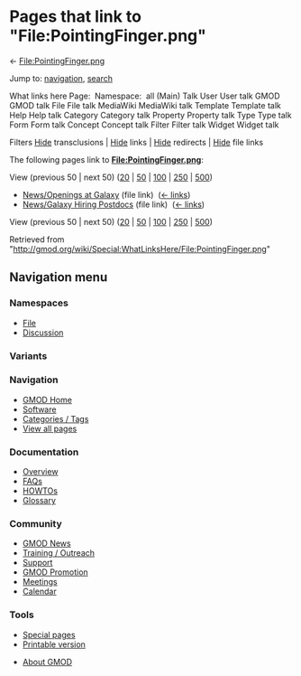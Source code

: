 <div id="mw-page-base" class="noprint">

</div>

<div id="mw-head-base" class="noprint">

</div>

<div id="content" class="mw-body" role="main">

<span id="top"></span>

<div id="mw-js-message" style="display:none;">

</div>



# <span dir="auto">Pages that link to "File:PointingFinger.png"</span>

<div id="bodyContent">

<div id="contentSub">

←
[File:PointingFinger.png](/wiki/File:PointingFinger.png "File:PointingFinger.png")

</div>

<div id="jump-to-nav" class="mw-jump">

Jump to: [navigation](#mw-navigation), [search](#p-search)

</div>

<div id="mw-content-text">

What links here Page:  Namespace:  all (Main) Talk User User talk GMOD
GMOD talk File File talk MediaWiki MediaWiki talk Template Template talk
Help Help talk Category Category talk Property Property talk Type Type
talk Form Form talk Concept Concept talk Filter Filter talk Widget
Widget talk

Filters
[Hide](/mediawiki/index.php?title=Special:WhatLinksHere/File:PointingFinger.png&hidetrans=1 "Special:WhatLinksHere/File:PointingFinger.png")
transclusions \|
[Hide](/mediawiki/index.php?title=Special:WhatLinksHere/File:PointingFinger.png&hidelinks=1 "Special:WhatLinksHere/File:PointingFinger.png")
links \|
[Hide](/mediawiki/index.php?title=Special:WhatLinksHere/File:PointingFinger.png&hideredirs=1 "Special:WhatLinksHere/File:PointingFinger.png")
redirects \|
[Hide](/mediawiki/index.php?title=Special:WhatLinksHere/File:PointingFinger.png&hideimages=1 "Special:WhatLinksHere/File:PointingFinger.png")
file links

The following pages link to
**[File:PointingFinger.png](/wiki/File:PointingFinger.png "File:PointingFinger.png")**:

View (previous 50 \| next 50)
([20](/mediawiki/index.php?title=Special:WhatLinksHere/File:PointingFinger.png&limit=20 "Special:WhatLinksHere/File:PointingFinger.png")
\|
[50](/mediawiki/index.php?title=Special:WhatLinksHere/File:PointingFinger.png&limit=50 "Special:WhatLinksHere/File:PointingFinger.png")
\|
[100](/mediawiki/index.php?title=Special:WhatLinksHere/File:PointingFinger.png&limit=100 "Special:WhatLinksHere/File:PointingFinger.png")
\|
[250](/mediawiki/index.php?title=Special:WhatLinksHere/File:PointingFinger.png&limit=250 "Special:WhatLinksHere/File:PointingFinger.png")
\|
[500](/mediawiki/index.php?title=Special:WhatLinksHere/File:PointingFinger.png&limit=500 "Special:WhatLinksHere/File:PointingFinger.png"))

- [News/Openings at
  Galaxy](/wiki/News/Openings_at_Galaxy "News/Openings at Galaxy") (file
  link) ‎ <span class="mw-whatlinkshere-tools">([←
  links](/mediawiki/index.php?title=Special:WhatLinksHere&target=News%2FOpenings+at+Galaxy "Special:WhatLinksHere"))</span>
- [News/Galaxy Hiring
  Postdocs](/wiki/News/Galaxy_Hiring_Postdocs "News/Galaxy Hiring Postdocs")
  (file link) ‎ <span class="mw-whatlinkshere-tools">([←
  links](/mediawiki/index.php?title=Special:WhatLinksHere&target=News%2FGalaxy+Hiring+Postdocs "Special:WhatLinksHere"))</span>

View (previous 50 \| next 50)
([20](/mediawiki/index.php?title=Special:WhatLinksHere/File:PointingFinger.png&limit=20 "Special:WhatLinksHere/File:PointingFinger.png")
\|
[50](/mediawiki/index.php?title=Special:WhatLinksHere/File:PointingFinger.png&limit=50 "Special:WhatLinksHere/File:PointingFinger.png")
\|
[100](/mediawiki/index.php?title=Special:WhatLinksHere/File:PointingFinger.png&limit=100 "Special:WhatLinksHere/File:PointingFinger.png")
\|
[250](/mediawiki/index.php?title=Special:WhatLinksHere/File:PointingFinger.png&limit=250 "Special:WhatLinksHere/File:PointingFinger.png")
\|
[500](/mediawiki/index.php?title=Special:WhatLinksHere/File:PointingFinger.png&limit=500 "Special:WhatLinksHere/File:PointingFinger.png"))

</div>

<div class="printfooter">

Retrieved from
"<http://gmod.org/wiki/Special:WhatLinksHere/File:PointingFinger.png>"

</div>

<div id="catlinks" class="catlinks catlinks-allhidden">

</div>

<div class="visualClear">

</div>

</div>

</div>

<div id="mw-navigation">

## Navigation menu

<div id="mw-head">



<div id="left-navigation">

<div id="p-namespaces" class="vectorTabs" role="navigation"
aria-labelledby="p-namespaces-label">

### Namespaces

- <span id="ca-nstab-image"><a href="/wiki/File:PointingFinger.png" accesskey="c"
  title="View the file page [c]">File</a></span>
- <span id="ca-talk"><a
  href="/mediawiki/index.php?title=File_talk:PointingFinger.png&amp;action=edit&amp;redlink=1"
  accesskey="t"
  title="Discussion about the content page [t]">Discussion</a></span>

</div>

<div id="p-variants" class="vectorMenu emptyPortlet" role="navigation"
aria-labelledby="p-variants-label">

### 

### Variants[](#)

<div class="menu">

</div>

</div>

</div>

<div id="right-navigation">





</div>



</div>

</div>

</div>

<div id="mw-panel">

<div id="p-logo" role="banner">

<a href="/wiki/Main_Page"
style="background-image: url(http://gmod.org/images/GMOD-cogs.png);"
title="Visit the main page"></a>

</div>

<div id="p-Navigation" class="portal" role="navigation"
aria-labelledby="p-Navigation-label">

### Navigation

<div class="body">

- <span id="n-GMOD-Home">[GMOD Home](/wiki/Main_Page)</span>
- <span id="n-Software">[Software](/wiki/GMOD_Components)</span>
- <span id="n-Categories-.2F-Tags">[Categories /
  Tags](/wiki/Categories)</span>
- <span id="n-View-all-pages">[View all
  pages](/wiki/Special:AllPages)</span>

</div>

</div>

<div id="p-Documentation" class="portal" role="navigation"
aria-labelledby="p-Documentation-label">

### Documentation

<div class="body">

- <span id="n-Overview">[Overview](/wiki/Overview)</span>
- <span id="n-FAQs">[FAQs](/wiki/Category:FAQ)</span>
- <span id="n-HOWTOs">[HOWTOs](/wiki/Category:HOWTO)</span>
- <span id="n-Glossary">[Glossary](/wiki/Glossary)</span>

</div>

</div>

<div id="p-Community" class="portal" role="navigation"
aria-labelledby="p-Community-label">

### Community

<div class="body">

- <span id="n-GMOD-News">[GMOD News](/wiki/GMOD_News)</span>
- <span id="n-Training-.2F-Outreach">[Training /
  Outreach](/wiki/Training_and_Outreach)</span>
- <span id="n-Support">[Support](/wiki/Support)</span>
- <span id="n-GMOD-Promotion">[GMOD
  Promotion](/wiki/GMOD_Promotion)</span>
- <span id="n-Meetings">[Meetings](/wiki/Meetings)</span>
- <span id="n-Calendar">[Calendar](/wiki/Calendar)</span>

</div>

</div>

<div id="p-tb" class="portal" role="navigation"
aria-labelledby="p-tb-label">

### Tools

<div class="body">

- <span id="t-specialpages"><a href="/wiki/Special:SpecialPages" accesskey="q"
  title="A list of all special pages [q]">Special pages</a></span>
- <span id="t-print"><a
  href="/mediawiki/index.php?title=Special:WhatLinksHere/File:PointingFinger.png&amp;printable=yes"
  rel="alternate" accesskey="p"
  title="Printable version of this page [p]">Printable version</a></span>

</div>

</div>

</div>

</div>

<div id="footer" role="contentinfo">

- <span id="footer-places-about">[About
  GMOD](/wiki/GMOD:About "GMOD:About")</span>

<!-- -->






</div>
